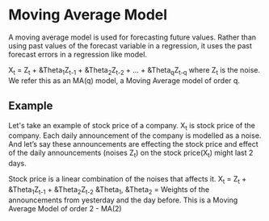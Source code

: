 # Moving Average Model #

A moving average model is used for forecasting future values. Rather than using past values of the forecast variable in a regression, it uses the past forecast errors in a regression like model.

X<sub>t</sub> = Z<sub>t</sub> + &Theta<sub>1</sub>Z<sub>t-1</sub> + &Theta<sub>2</sub>Z<sub>t-2</sub> + ... + &Theta<sub>q</sub>Z<sub>t-q</sub>
where Z<sub>t</sub> is the noise. We refer this as an MA(q) model, a Moving Average model of order q.

## Example ##
Let's take an example of stock price of a company. X<sub>t</sub> is stock price of the company. Each daily announcement of the company is modelled as a noise. And let’s say these announcements are effecting the stock price and effect of the daily announcements (noises Z<sub>t</sub>) on the stock price(X<sub>t</sub>) might last 2 days.

Stock price is a linear combination of the noises that affects it.
X<sub>t</sub> = Z<sub>t</sub> + &Theta<sub>1</sub>Z<sub>t-1</sub> + &Theta<sub>2</sub>Z<sub>t-2</sub>
&Theta<sub>1</sub>, &Theta<sub>2</sub> = Weights of the announcements from yesterday and the day before.
This is a Moving Average Model of order 2 - MA(2)